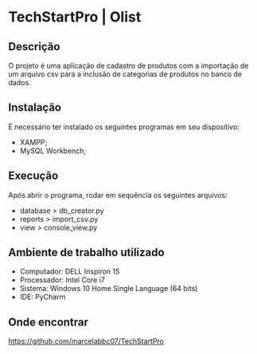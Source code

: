 # TechStartPro | Olist

## Descrição

O projeto é uma aplicação de cadastro de produtos com a importação de um arquivo csv para a inclusão de categorias de produtos no banco de dados.

## Instalação

É necessário ter instalado os seguintes programas em seu dispositivo:
* XAMPP;
* MySQL Workbench;

## Execução

Após abrir o programa, rodar em sequência os seguintes arquivos:
* database > db_creator.py
* reports > import_csv.py
* view > console_view.py

## Ambiente de trabalho utilizado

* Computador: DELL Inspiron 15
* Processador: Intel Core i7
* Sistema: Windows 10 Home Single Language (64 bits)
* IDE: PyCharm 

## Onde encontrar

https://github.com/marcelabbc07/TechStartPro
